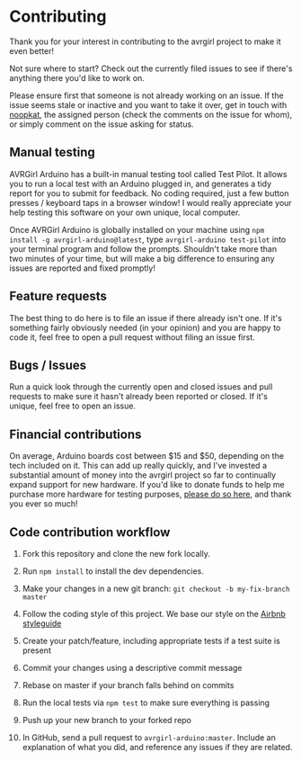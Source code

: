 # Contributing

Thank you for your interest in contributing to the avrgirl project to make it even better!

Not sure where to start? Check out the currently filed issues to see if there's anything there you'd like to work on. 

Please ensure first that someone is not already working on an issue. If the issue seems stale or inactive and you want to take it over, get in touch with [noopkat](http://github.com/noopkat), the assigned person (check the comments on the issue for whom), or simply comment on the issue asking for status.

## Manual testing

AVRGirl Arduino has a built-in manual testing tool called Test Pilot. It allows you to run a local test with an Arduino plugged in, and generates a tidy report for you to submit for feedback. No  coding required, just a few button presses / keyboard taps in a browser window! I would really appreciate your help testing this software on your own unique, local computer.

Once AVRGirl Arduino is globally installed on your machine using `npm install -g avrgirl-arduino@latest`, type `avrgirl-arduino test-pilot` into your terminal program and follow the prompts. Shouldn't take more than two minutes of your time, but will make a big difference to ensuring any issues are reported and fixed promptly!

## Feature requests

The best thing to do here is to file an issue if there already isn't one. If it's something fairly obviously needed (in your opinion) and you are happy to code it, feel free to open a pull request without filing an issue first.

## Bugs / Issues

Run a quick look through the currently open and closed issues and pull requests to make sure it hasn't already been reported or closed. If it's unique, feel free to open an issue.

## Financial contributions

On average, Arduino boards cost between $15 and $50, depending on the tech included on it. This can add up really quickly, and I've invested a substantial amount of money into the avrgirl project so far to continually expand support for new hardware. If you'd like to donate funds to help me purchase more hardware for testing purposes, [please do so here](https://www.paypal.me/noopkat), and thank you ever so much!

## Code contribution workflow

1. Fork this repository and clone the new fork locally. 

2. Run `npm install` to install the dev dependencies.

3. Make your changes in a new git branch: `git checkout -b my-fix-branch master`

4. Follow the coding style of this project. We base our style on the [Airbnb styleguide](https://github.com/airbnb/javascript)

5. Create your patch/feature, including appropriate tests if a test suite is present

6. Commit your changes using a descriptive commit message

7. Rebase on master if your branch falls behind on commits

8. Run the local tests via `npm test` to make sure everything is passing

9. Push up your new branch to your forked repo

10. In GitHub, send a pull request to `avrgirl-arduino:master`. Include an explanation of what you did, and reference any issues if they are related.

